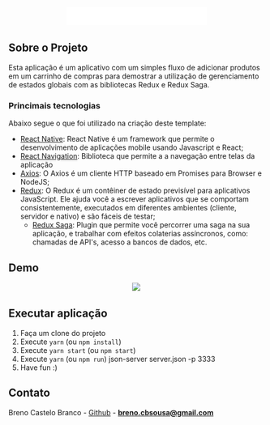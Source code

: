<!-- PROJECT LOGO -->
<br />
<p align="center">
  <a href="https://github.com/brenocastelo/rocketshoes-mobile">
    <img src=".github/logo.png" alt="Logo">
  </a>
</p>

<!-- ABOUT THE PROJECT -->

## Sobre o Projeto

Esta aplicação é um aplicativo com um simples fluxo de adicionar produtos em um carrinho de compras para demostrar a utilização de gerenciamento de estados globais com as bibliotecas Redux e Redux Saga.

### Princimais tecnologias

Abaixo segue o que foi utilizado na criação deste template:

- [React Native](http://facebook.github.io/react-native/): React Native é um framework que permite o desenvolvimento de aplicações mobile usando Javascript e React;
- [React Navigation](https://reactnavigation.org/): Biblioteca que permite a a navegação entre telas da aplicação
- [Axios](https://github.com/axios/axios): O Axios é um cliente HTTP baseado em Promises para Browser e NodeJS;
- [Redux](https://redux.js.org/): O Redux é um contêiner de estado previsível para aplicativos JavaScript. Ele ajuda você a escrever aplicativos que se comportam consistentemente, executados em diferentes ambientes (cliente, servidor e nativo) e são fáceis de testar;
  - [Redux Saga](https://redux-saga.js.org/): Plugin que permite você percorrer uma saga na sua aplicação, e trabalhar com efeitos colaterias assíncronos, como: chamadas de API's, acesso a bancos de dados, etc.

<!-- DEMO -->

## Demo

<p align="center">
  <img src=".github/demo.gif" height="500">
</p>

<!-- RUN -->

## Executar aplicação

1. Faça um clone do projeto
2. Execute `yarn` (ou `npm install`)
3. Execute `yarn start` (ou `npm start`)
4. Execute `yarn` (ou `npm run`) json-server server.json -p 3333
5. Have fun :)

<!-- CONTACT -->

## Contato

Breno Castelo Branco - [Github](https://github.com/brenocastelo) - **breno.cbsousa@gmail.com**
